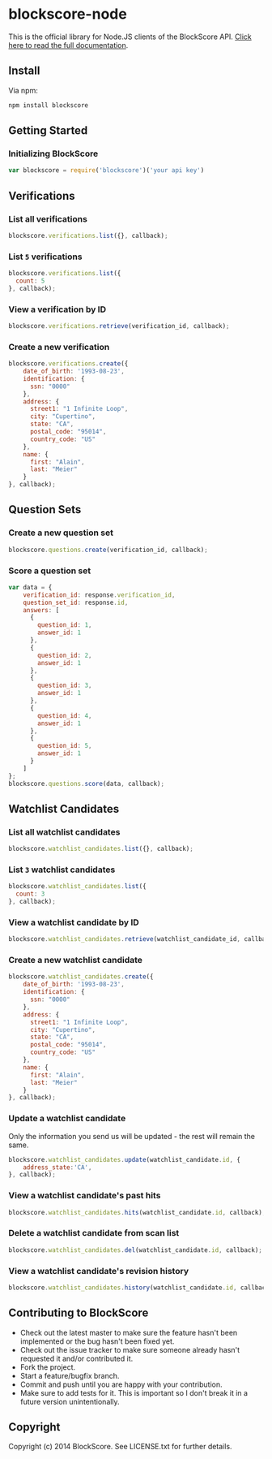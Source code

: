 # blockscore-node

This is the official library for Node.JS clients of the BlockScore API. [Click here to read the full documentation](https://manage.blockscore.com/docs).

## Install

Via npm:

```javascript
npm install blockscore
```

## Getting Started

### Initializing BlockScore

```javascript
var blockscore = require('blockscore')('your api key')
```

## Verifications
    
### List all verifications

```javascript
blockscore.verifications.list({}, callback);
```

### List `5` verifications

```javascript
blockscore.verifications.list({
  count: 5
}, callback);
```
    
### View a verification by ID

```javascript
blockscore.verifications.retrieve(verification_id, callback);
```

### Create a new verification

```javascript
blockscore.verifications.create({
	date_of_birth: '1993-08-23',
	identification: {
	  ssn: "0000"
	},
	address: {
	  street1: "1 Infinite Loop",
	  city: "Cupertino",
	  state: "CA",
	  postal_code: "95014",
	  country_code: "US"
	},
	name: {
	  first: "Alain",
	  last: "Meier"
	}
}, callback);
```

## Question Sets

### Create a new question set

```javascript
blockscore.questions.create(verification_id, callback);
```

### Score a question set

```javascript
var data = {
	verification_id: response.verification_id,
	question_set_id: response.id,
	answers: [
	  {
	    question_id: 1,
	    answer_id: 1
	  },
	  {
	    question_id: 2,
	    answer_id: 1
	  },
	  {
	    question_id: 3,
	    answer_id: 1
	  },
	  {
	    question_id: 4,
	    answer_id: 1
	  },
	  {
	    question_id: 5,
	    answer_id: 1
	  }
	]
};
blockscore.questions.score(data, callback);
```

## Watchlist Candidates
    
### List all watchlist candidates

```javascript
blockscore.watchlist_candidates.list({}, callback);
```

### List `3` watchlist candidates

```javascript
blockscore.watchlist_candidates.list({
  count: 3
}, callback);
```
    
### View a watchlist candidate by ID

```javascript
blockscore.watchlist_candidates.retrieve(watchlist_candidate_id, callback);
```

### Create a new watchlist candidate

```javascript
blockscore.watchlist_candidates.create({
	date_of_birth: '1993-08-23',
	identification: {
	  ssn: "0000"
	},
	address: {
	  street1: "1 Infinite Loop",
	  city: "Cupertino",
	  state: "CA",
	  postal_code: "95014",
	  country_code: "US"
	},
	name: {
	  first: "Alain",
	  last: "Meier"
	}
}, callback);
```

### Update a watchlist candidate

Only the information you send us will be updated - the rest will remain the same.

```javascript
blockscore.watchlist_candidates.update(watchlist_candidate.id, {
	address_state:'CA', 
}, callback);
```

### View a watchlist candidate's past hits

```javascript
blockscore.watchlist_candidates.hits(watchlist_candidate.id, callback);
```

### Delete a watchlist candidate from scan list

```javascript
blockscore.watchlist_candidates.del(watchlist_candidate.id, callback);
```

### View a watchlist candidate's revision history	
```javascript
blockscore.watchlist_candidates.history(watchlist_candidate.id, callback);
```


## Contributing to BlockScore
 
* Check out the latest master to make sure the feature hasn't been implemented or the bug hasn't been fixed yet.
* Check out the issue tracker to make sure someone already hasn't requested it and/or contributed it.
* Fork the project.
* Start a feature/bugfix branch.
* Commit and push until you are happy with your contribution.
* Make sure to add tests for it. This is important so I don't break it in a future version unintentionally.

## Copyright

Copyright (c) 2014 BlockScore. See LICENSE.txt for
further details.

